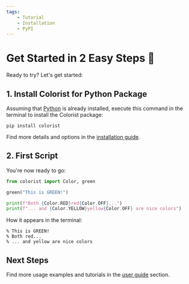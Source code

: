 ```yaml
---
tags:
    - Tutorial
    - Installation
    - PyPI
---
```


# Get Started in 2 Easy Steps 🚀
Ready to try? Let's get started:

## 1. Install Colorist for Python Package
Assuming that [Python](https://www.python.org/) is already installed, execute this command in the terminal to install the Colorist package:

```shell title=""
pip install colorist
```

Find more details and options in the [installation guide](installation.md).

## 2. First Script
You're now ready to go:

```python linenums="1"
from colorist import Color, green

green("This is GREEN!")

print(f"Both {Color.RED}red{Color.OFF}...")
print(f"... and {Color.YELLOW}yellow{Color.OFF} are nice colors")
```

How it appears in the terminal:

<pre><code>% <span class="fg-green">This is GREEN!</span>
% Both <span class="fg-red">red</span>...
% ... and <span class="fg-yellow">yellow</span> are nice colors</code></pre>

## Next Steps
Find more usage examples and tutorials in the [user guide](../user-guide/index.md) section.
